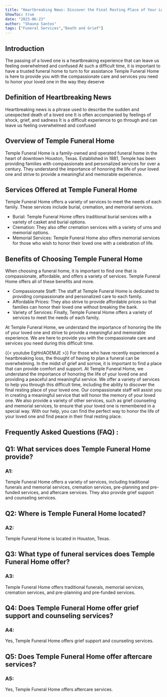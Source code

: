```yaml
---
title: "Heartbreaking News: Discover the Final Resting Place of Your Loved Ones at Temple Funeral Home"
ShowToc: true 
date: "2023-06-23"
author: "Shauna Santos" 
tags: ["Funeral Services","Death and Grief"]
---
```

## Introduction 
The passing of a loved one is a heartbreaking experience that can leave us feeling overwhelmed and confused At such a difficult time, it is important to have a trusted funeral home to turn to for assistance Temple Funeral Home is here to provide you with the compassionate care and services you need to honor your loved one in the way they deserve

## Definition of Heartbreaking News 
Heartbreaking news is a phrase used to describe the sudden and unexpected death of a loved one It is often accompanied by feelings of shock, grief, and sadness It is a difficult experience to go through and can leave us feeling overwhelmed and confused

## Overview of Temple Funeral Home 
Temple Funeral Home is a family-owned and operated funeral home in the heart of downtown Houston, Texas. Established in 1881, Temple has been providing families with compassionate and personalized services for over a century. They understand the importance of honoring the life of your loved one and strive to provide a meaningful and memorable experience.

## Services Offered at Temple Funeral Home 
Temple Funeral Home offers a variety of services to meet the needs of each family. These services include burial, cremation, and memorial services. 

- Burial: Temple Funeral Home offers traditional burial services with a variety of casket and burial options. 
- Cremation: They also offer cremation services with a variety of urns and memorial options. 
- Memorial Services: Temple Funeral Home also offers memorial services for those who wish to honor their loved one with a celebration of life.

## Benefits of Choosing Temple Funeral Home 
When choosing a funeral home, it is important to find one that is compassionate, affordable, and offers a variety of services. Temple Funeral Home offers all of these benefits and more. 

- Compassionate Staff: The staff at Temple Funeral Home is dedicated to providing compassionate and personalized care to each family. 
- Affordable Prices: They also strive to provide affordable prices so that families can honor their loved one without breaking the bank. 
- Variety of Services: Finally, Temple Funeral Home offers a variety of services to meet the needs of each family. 

At Temple Funeral Home, we understand the importance of honoring the life of your loved one and strive to provide a meaningful and memorable experience. We are here to provide you with the compassionate care and services you need during this difficult time.

{{< youtube EgHnlAOEMJE >}} 
For those who have recently experienced a heartbreaking loss, the thought of having to plan a funeral can be overwhelming. In the midst of grief and sorrow, it is important to find a place that can provide comfort and support. At Temple Funeral Home, we understand the importance of honoring the life of your loved one and providing a peaceful and meaningful service. We offer a variety of services to help you through this difficult time, including the ability to discover the final resting place of your loved one. Our compassionate staff will assist you in creating a meaningful service that will honor the memory of your loved one. We also provide a variety of other services, such as grief counseling and memorial services, to ensure that your loved one is remembered in a special way. With our help, you can find the perfect way to honor the life of your loved one and find peace in their final resting place.

## Frequently Asked Questions (FAQ) :
<h2>Q1: What services does Temple Funeral Home provide?</h2>

<h3>A1:</h3> Temple Funeral Home offers a variety of services, including traditional funerals and memorial services, cremation services, pre-planning and pre-funded services, and aftercare services. They also provide grief support and counseling services. 

<h2>Q2: Where is Temple Funeral Home located?</h2>

<h3>A2:</h3> Temple Funeral Home is located in Houston, Texas. 

<h2>Q3: What type of funeral services does Temple Funeral Home offer?</h2>

<h3>A3:</h3> Temple Funeral Home offers traditional funerals, memorial services, cremation services, and pre-planning and pre-funded services. 

<h2>Q4: Does Temple Funeral Home offer grief support and counseling services?</h2>

<h3>A4:</h3> Yes, Temple Funeral Home offers grief support and counseling services. 

<h2>Q5: Does Temple Funeral Home offer aftercare services?</h2>

<h3>A5:</h3> Yes, Temple Funeral Home offers aftercare services.



